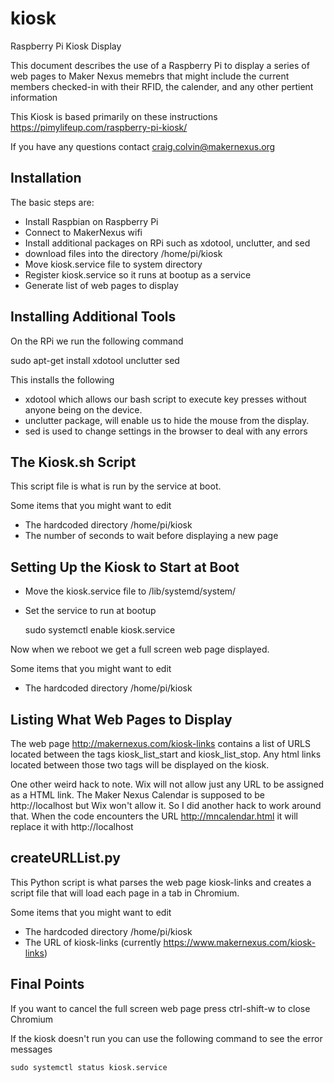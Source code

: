 # kiosk
Raspberry Pi Kiosk Display

This document describes the use of a Raspberry Pi to display a series of web pages to Maker Nexus memebrs that might include the current members checked-in with their RFID, the calender, and any other pertient information 
 
This Kiosk is based primarily on these instructions
https://pimylifeup.com/raspberry-pi-kiosk/

If you have any questions contact craig.colvin@makernexus.org


Installation
-------------

The basic steps are:
- Install Raspbian on Raspberry Pi
- Connect to MakerNexus wifi
- Install additional packages on RPi such as xdotool, unclutter, and sed
- download files into the directory /home/pi/kiosk
- Move kiosk.service file to system directory
- Register kiosk.service so it runs at bootup as a service
- Generate list of web pages to display


Installing Additional Tools
---------------------------
On the RPi we run the following command

sudo apt-get install xdotool unclutter sed

This installs the following
- xdotool which allows our bash script to execute key presses without anyone being on the device. 
- unclutter package, will enable us to hide the mouse from the display.
- sed is used to change settings in the browser to deal with any errors


The Kiosk.sh Script
---------------------
This script file is what is run by the service at boot. 

Some items that you might want to edit
- The hardcoded directory /home/pi/kiosk
- The number of seconds to wait before displaying a new page


Setting Up the Kiosk to Start at Boot
--------------------------------------

- Move the kiosk.service file to
    /lib/systemd/system/

- Set the service to run at bootup

  sudo systemctl enable kiosk.service

Now when we reboot we get a full screen web page displayed.

Some items that you might want to edit
- The hardcoded directory /home/pi/kiosk


Listing What Web Pages to Display
----------------------------------
The web page http://makernexus.com/kiosk-links contains a list of URLS located between the tags
kiosk_list_start and kiosk_list_stop. Any html links located between those two tags will be displayed
on the kiosk.

One other weird hack to note. 
Wix will not allow just any URL to be assigned as a HTML link. The Maker Nexus Calendar is supposed to be http://localhost but Wix won't allow it. So I did another hack to work around that. When the code encounters the URL http://mncalendar.html it will replace it with http://localhost


createURLList.py
----------------
This Python script is what parses the web page kiosk-links and creates a script file that will load each page in a tab in Chromium.

Some items that you might want to edit
- The hardcoded directory /home/pi/kiosk
- The URL of kiosk-links (currently https://www.makernexus.com/kiosk-links)

Final Points
------------
If you want to cancel the full screen web page press ctrl-shift-w to close Chromium

If the kiosk doesn't run you can use the following command to see the error messages

    sudo systemctl status kiosk.service
